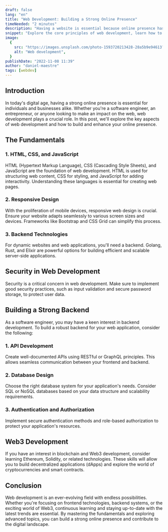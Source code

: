 ```yaml
---
draft: false
lang: "en"
title: "Web Development: Building a Strong Online Presence"
timeNeeded: "2 minutos"
description: "Having a website is essential because online presence has become indispensable. There are numerous advantages to having a website."
snippet: "Explore the core principles of web development, learn how to enhance your online security, and dive into the fascinating realm of Web3 technology, all in one comprehensive guide."
image:
  {
    src: "https://images.unsplash.com/photo-1593720213428-28a5b9e94613?&fit=crop&w=430&h=240",
    alt: "Web development",
  }
publishDate: "2022-11-08 11:39"
author: "daniel-maestre"
tags: [webdev]
---
```


## Introduction

In today's digital age, having a strong online presence is essential for individuals and businesses alike. Whether you're a software engineer, an entrepreneur, or anyone looking to make an impact on the web, web development plays a crucial role. In this post, we'll explore the key aspects of web development and how to build and enhance your online presence.

## The Fundamentals

### 1. HTML, CSS, and JavaScript

HTML (Hypertext Markup Language), CSS (Cascading Style Sheets), and JavaScript are the foundation of web development. HTML is used for structuring web content, CSS for styling, and JavaScript for adding interactivity. Understanding these languages is essential for creating web pages.

### 2. Responsive Design

With the proliferation of mobile devices, responsive web design is crucial. Ensure your website adapts seamlessly to various screen sizes and devices. Frameworks like Bootstrap and CSS Grid can simplify this process.

### 3. Backend Technologies

For dynamic websites and web applications, you'll need a backend. Golang, Rust, and Elixir are powerful options for building efficient and scalable server-side applications.

## Security in Web Development

Security is a critical concern in web development. Make sure to implement good security practices, such as input validation and secure password storage, to protect user data.

## Building a Strong Backend

As a software engineer, you may have a keen interest in backend development. To build a robust backend for your web application, consider the following:

### 1. API Development

Create well-documented APIs using RESTful or GraphQL principles. This allows seamless communication between your frontend and backend.

### 2. Database Design

Choose the right database system for your application's needs. Consider SQL or NoSQL databases based on your data structure and scalability requirements.

### 3. Authentication and Authorization

Implement secure authentication methods and role-based authorization to protect your application's resources.

## Web3 Development

If you have an interest in blockchain and Web3 development, consider learning Ethereum, Solidity, or related technologies. These skills will allow you to build decentralized applications (dApps) and explore the world of cryptocurrencies and smart contracts.

## Conclusion

Web development is an ever-evolving field with endless possibilities. Whether you're focusing on frontend technologies, backend systems, or the exciting world of Web3, continuous learning and staying up-to-date with the latest trends are essential. By mastering the fundamentals and exploring advanced topics, you can build a strong online presence and contribute to the digital landscape.
